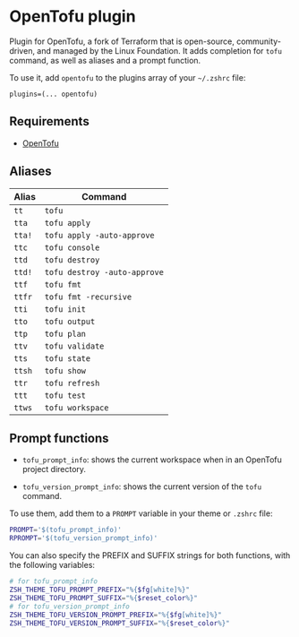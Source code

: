 # OpenTofu plugin

Plugin for OpenTofu, a fork of Terraform that is open-source, community-driven, and managed by the Linux Foundation. It adds
completion for `tofu` command, as well as aliases and a prompt function.

To use it, add `opentofu` to the plugins array of your `~/.zshrc` file:

```shell
plugins=(... opentofu)
```

## Requirements

- [OpenTofu](https://opentofu.org/)

## Aliases

| Alias  | Command                      |
|--------|------------------------------|
| `tt`   | `tofu`                       |
| `tta`  | `tofu apply`                 |
| `tta!` | `tofu apply -auto-approve`   |
| `ttc`  | `tofu console`               |
| `ttd`  | `tofu destroy`               |
| `ttd!` | `tofu destroy -auto-approve` |
| `ttf`  | `tofu fmt`                   |
| `ttfr` | `tofu fmt -recursive`        |
| `tti`  | `tofu init`                  |
| `tto`  | `tofu output`                |
| `ttp`  | `tofu plan`                  |
| `ttv`  | `tofu validate`              |
| `tts`  | `tofu state`                 |
| `ttsh` | `tofu show`                  |
| `ttr`  | `tofu refresh`               |
| `ttt`  | `tofu test`                  |
| `ttws` | `tofu workspace`             |


## Prompt functions

- `tofu_prompt_info`: shows the current workspace when in an OpenTofu project directory.

- `tofu_version_prompt_info`: shows the current version of the `tofu` command.

To use them, add them to a `PROMPT` variable in your theme or `.zshrc` file:

```sh
PROMPT='$(tofu_prompt_info)'
RPROMPT='$(tofu_version_prompt_info)'
```

You can also specify the PREFIX and SUFFIX strings for both functions, with the following variables:

```sh
# for tofu_prompt_info
ZSH_THEME_TOFU_PROMPT_PREFIX="%{$fg[white]%}"
ZSH_THEME_TOFU_PROMPT_SUFFIX="%{$reset_color%}"
# for tofu_version_prompt_info
ZSH_THEME_TOFU_VERSION_PROMPT_PREFIX="%{$fg[white]%}"
ZSH_THEME_TOFU_VERSION_PROMPT_SUFFIX="%{$reset_color%}"
```
